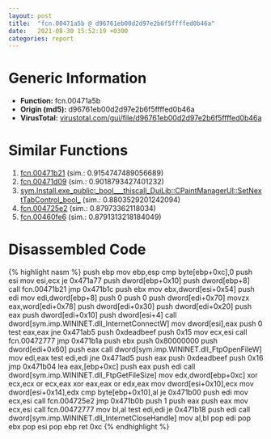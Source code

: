 ```yaml
---
layout: post
title:  "fcn.00471a5b @ d96761eb00d2d97e2b6f5ffffed0b46a"
date:   2021-08-30 15:52:19 +0300
categories: report
---
```


# Generic Information
- **Function:** fcn.00471a5b
- **Origin (md5):** d96761eb00d2d97e2b6f5ffffed0b46a
- **VirusTotal:** [virustotal.com/gui/file/d96761eb00d2d97e2b6f5ffffed0b46a][virustotal_ref]



# Similar Functions

1. [fcn.00471b21][similar_1_ref] (sim.: 0.9154747489056689)
2. [fcn.00471d09][similar_2_ref] (sim.: 0.9018793427401232)
3. [sym.Install.exe\_public꞉\_bool\_\_\_thiscall\_DuiLib꞉꞉CPaintManagerUI꞉꞉SetNextTabControl\_bool\_][similar_3_ref] (sim.: 0.8803529201242094)
4. [fcn.004725e2][similar_4_ref] (sim.: 0.87973362118034)
5. [fcn.00460fe6][similar_5_ref] (sim.: 0.8791313218184049)


# Disassembled Code

{% highlight nasm %}
push ebp
mov ebp,esp
cmp byte[ebp+0xc],0
push esi
mov esi,ecx
je 0x471a77
push dword[ebp+0x10]
push dword[ebp+8]
call fcn.00471b21
jmp 0x471b1c
push ebx
mov ebx,dword[esi+0x54]
push edi
mov edi,dword[ebp+8]
push 0
push 0
push dword[edi+0x70]
movzx eax,word[edi+0x78]
push dword[edi+0x30]
push dword[edi+0x20]
push eax
push dword[edi+0x10]
push dword[esi+4]
call dword[sym.imp.WININET.dll_InternetConnectW]
mov dword[esi],eax
push 0
test eax,eax
jne 0x471ab5
push 0xdeadbeef
push 0x15
mov ecx,esi
call fcn.00472777
jmp 0x471b1a
push ebx
push 0x80000000
push dword[edi+0x60]
push eax
call dword[sym.imp.WININET.dll_FtpOpenFileW]
mov edi,eax
test edi,edi
jne 0x471ad5
push eax
push 0xdeadbeef
push 0x16
jmp 0x471b04
lea eax,[ebp+0xc]
push eax
push edi
call dword[sym.imp.WININET.dll_FtpGetFileSize]
mov edx,dword[ebp+0xc]
xor ecx,ecx
or ecx,eax
xor eax,eax
or edx,eax
mov dword[esi+0x10],ecx
mov dword[esi+0x14],edx
cmp byte[ebp+0x10],al
je 0x471b00
push edi
mov ecx,esi
call fcn.004725e2
jmp 0x471b0b
push 1
push eax
push eax
mov ecx,esi
call fcn.00472777
mov bl,al
test edi,edi
je 0x471b18
push edi
call dword[sym.imp.WININET.dll_InternetCloseHandle]
mov al,bl
pop edi
pop ebx
pop esi
pop ebp
ret 0xc
{% endhighlight %}


[similar_1_ref]: /report/fcn.00471b21@d96761eb00d2d97e2b6f5ffffed0b46a
[similar_2_ref]: /report/fcn.00471d09@d96761eb00d2d97e2b6f5ffffed0b46a
[similar_3_ref]: /report/sym.Install.exe_public꞉_bool___thiscall_DuiLib꞉꞉CPaintManagerUI꞉꞉SetNextTabControl_bool_@279a61b1e76da49531f1f16fd1102a2d
[similar_4_ref]: /report/fcn.004725e2@d96761eb00d2d97e2b6f5ffffed0b46a
[similar_5_ref]: /report/fcn.00460fe6@d96761eb00d2d97e2b6f5ffffed0b46a
[virustotal_ref]: https://www.virustotal.com/gui/file/d96761eb00d2d97e2b6f5ffffed0b46a